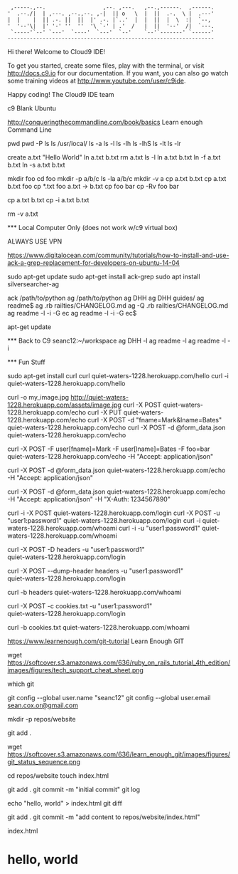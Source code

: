 
     ,-----.,--.                  ,--. ,---.   ,--.,------.  ,------.
    '  .--./|  | ,---. ,--.,--. ,-|  || o   \  |  ||  .-.  \ |  .---'
    |  |    |  || .-. ||  ||  |' .-. |`..'  |  |  ||  |  \  :|  `--, 
    '  '--'\|  |' '-' ''  ''  '\ `-' | .'  /   |  ||  '--'  /|  `---.
     `-----'`--' `---'  `----'  `---'  `--'    `--'`-------' `------'
    ----------------------------------------------------------------- 


Hi there! Welcome to Cloud9 IDE!

To get you started, create some files, play with the terminal,
or visit http://docs.c9.io for our documentation.
If you want, you can also go watch some training videos at
http://www.youtube.com/user/c9ide.

Happy coding!
The Cloud9 IDE team

c9 Blank Ubuntu

http://conqueringthecommandline.com/book/basics
Learn enough Command Line

pwd
pwd -P
ls
ls /usr/local/
ls -a
ls -l
ls -lh
ls -lhS
ls -lt
ls -lr

create a.txt "Hello World"
ln a.txt b.txt
rm a.txt
ls -l
ln a.txt b.txt
ln -f a.txt b.txt
ln -s a.txt b.txt

mkdir foo
cd foo
mkdir -p a/b/c
ls -la a/b/c
mkdir -v a
cp a.txt b.txt
cp a.txt b.txt foo
cp *.txt foo
a.txt -> b.txt
cp foo bar
cp -Rv foo bar

cp a.txt b.txt
cp -i a.txt b.txt

rm -v a.txt

***   Local Computer Only (does not work w/c9 virtual box)

ALWAYS USE VPN

https://www.digitalocean.com/community/tutorials/how-to-install-and-use-ack-a-grep-replacement-for-developers-on-ubuntu-14-04

sudo apt-get update
sudo apt-get install ack-grep
sudo apt install silversearcher-ag

ack /path/to/python
ag /path/to/python
ag DHH
ag DHH guides/
ag readme$
ag .rb railties/CHANGELOG.md
ag -Q .rb railties/CHANGELOG.md
ag readme -l -i -G ec
ag readme -l -i -G ec$

apt-get update

***   Back to C9 seanc12:~/workspace
ag DHH -l
ag readme -l
ag readme -l -i

***   Fun Stuff

sudo apt-get install curl
curl quiet-waters-1228.herokuapp.com/hello
curl -i quiet-waters-1228.herokuapp.com/hello

curl -o my_image.jpg http://quiet-waters-1228.herokuapp.com/assets/image.jpg
curl -X POST quiet-waters-1228.herokuapp.com/echo
curl -X PUT quiet-waters-1228.herokuapp.com/echo
curl -X POST -d "fname=Mark&lname=Bates" quiet-waters-1228.herokuapp.com/echo
curl -X POST -d @form_data.json quiet-waters-1228.herokuapp.com/echo

curl -X POST -F user[fname]=Mark -F user[lname]=Bates -F foo=bar \
  quiet-waters-1228.herokuapp.com/echo -H "Accept: application/json"
  
curl -X POST -d @form_data.json quiet-waters-1228.herokuapp.com/echo \
  -H "Accept: application/json"

curl -X POST -d @form_data.json quiet-waters-1228.herokuapp.com/echo \
  -H "Accept: application/json" -H "X-Auth: 1234567890"
  
curl -i -X POST quiet-waters-1228.herokuapp.com/login
curl -X POST -u "user1:password1" quiet-waters-1228.herokuapp.com/login
curl -i quiet-waters-1228.herokuapp.com/whoami
curl -i -u "user1:password1" quiet-waters-1228.herokuapp.com/whoami

curl -X POST -D headers -u "user1:password1" \
  quiet-waters-1228.herokuapp.com/login
  
curl -X POST --dump-header headers -u "user1:password1" \
  quiet-waters-1228.herokuapp.com/login
  
curl -b headers quiet-waters-1228.herokuapp.com/whoami

curl -X POST -c cookies.txt -u "user1:password1" \
  quiet-waters-1228.herokuapp.com/login

curl -b cookies.txt quiet-waters-1228.herokuapp.com/whoami






https://www.learnenough.com/git-tutorial
Learn Enough GIT

wget https://softcover.s3.amazonaws.com/636/ruby_on_rails_tutorial_4th_edition/images/figures/tech_support_cheat_sheet.png

which git

git config --global user.name "seanc12"
git config --global user.email sean.cox.or@gmail.com

mkdir -p repos/website

git add .

wget https://softcover.s3.amazonaws.com/636/learn_enough_git/images/figures/git_status_sequence.png

cd repos/website
touch index.html

git add .
git commit -m "initial commit"
git log

echo "hello, world" > index.html
git diff

git add .
git commit -m "add content to repos/website/index.html"

index.html
<h1>hello, world</h1>

